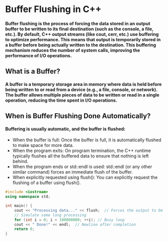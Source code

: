 # Buffer Flushing in C++

#### Buffer flushing is the process of forcing the data stored in an output buffer to be written to its final destination (such as the console, a file, etc.). By default, C++ output streams (like cout, cerr, etc.) use buffering to optimize performance. This means that output is temporarily stored in a buffer before being actually written to the destination. This buffering mechanism reduces the number of system calls, improving the performance of I/O operations.

## What is a Buffer?

#### A buffer is a temporary storage area in memory where data is held before being written to or read from a device (e.g., a file, console, or network). The buffer allows multiple pieces of data to be written or read in a single operation, reducing the time spent in I/O operations.


## When is Buffer Flushing Done Automatically?
#### Buffering is usually automatic, and the buffer is flushed:

- When the buffer is full: Once the buffer is full, it is automatically flushed to make space for more data.
- When the program exits: On program termination, the C++ runtime typically flushes all the buffered data to ensure that nothing is left behind.
- When the program ends or std::endl is used: std::endl (or any other similar command) forces an immediate flush of the buffer.
- When explicitly requested using flush(): You can explicitly request the flushing of a buffer using flush().


```cpp
#include <iostream>
using namespace std;

int main() {
    cout << "Processing data..." << flush;  // Forces the output to be displayed immediately
    // Simulate some long processing
    for (int i = 0; i < 100000000; ++i); // Busy loop
    cout << " Done!" << endl;  // Newline after completion
    return 0;
}
```